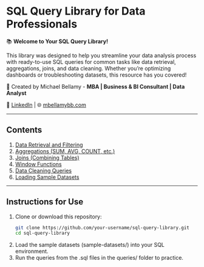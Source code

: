 # SQL Query Library for Data Professionals

📚 **Welcome to Your SQL Query Library!**

This library was designed to help you streamline your data analysis process with ready-to-use SQL queries for common tasks like data retrieval, aggregations, joins, and data cleaning. Whether you’re optimizing dashboards or troubleshooting datasets, this resource has you covered!

💼 Created by Michael Bellamy - **MBA | Business & BI Consultant | Data Analyst**

🔗 [LinkedIn](https://www.linkedin.com/in/mbellamybb/) | 🌐 [mbellamybb.com](https://www.notion.so/1a61ccfc782b4a53bed0b8183b266ecf?pvs=21)

---

## **Contents**

1. [Data Retrieval and Filtering](queries/data-retrieval.sql)
2. [Aggregations (SUM, AVG, COUNT, etc.)](queries/aggregations.sql)
3. [Joins (Combining Tables)](queries/joins.sql)
4. [Window Functions](queries/window-functions.sql)
5. [Data Cleaning Queries](queries/data-cleaning.sql)
6. [Loading Sample Datasets](sample-datasets-README.md) 
---

## **Instructions for Use**

1. Clone or download this repository:
   ```bash
   git clone https://github.com/your-username/sql-query-library.git
   cd sql-query-library
2.	Load the sample datasets (sample-datasets/) into your SQL environment.
3.	Run the queries from the .sql files in the queries/ folder to practice.
